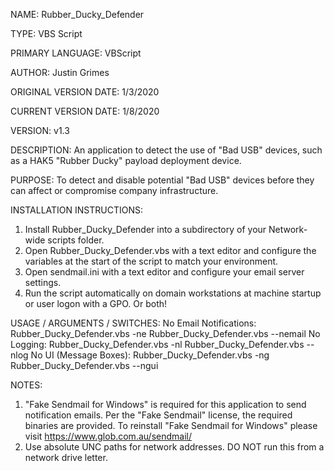 NAME: Rubber_Ducky_Defender

TYPE: VBS Script

PRIMARY LANGUAGE: VBScript
 
AUTHOR: Justin Grimes

ORIGINAL VERSION DATE: 1/3/2020

CURRENT VERSION DATE: 1/8/2020

VERSION: v1.3


DESCRIPTION: An application to detect the use of "Bad USB" devices, such as a HAK5 "Rubber Ducky" payload deployment device.





PURPOSE: To detect and disable potential "Bad USB" devices before they can affect or compromise company infrastructure.




INSTALLATION INSTRUCTIONS: 
1. Install Rubber_Ducky_Defender into a subdirectory of your Network-wide scripts folder.
2. Open Rubber_Ducky_Defender.vbs with a text editor and configure the variables at the start of the script to match your environment.
3. Open sendmail.ini with a text editor and configure your email server settings.
4. Run the script automatically on domain workstations at machine startup or user logon with a GPO. Or both!


USAGE / ARGUMENTS / SWITCHES:
 No Email Notifications:     Rubber_Ducky_Defender.vbs -ne
                             Rubber_Ducky_Defender.vbs --nemail
 No Logging:                 Rubber_Ducky_Defender.vbs -nl
                             Rubber_Ducky_Defender.vbs --nlog
 No UI (Message Boxes):      Rubber_Ducky_Defender.vbs -ng
                             Rubber_Ducky_Defender.vbs --ngui
 

NOTES: 
1. "Fake Sendmail for Windows" is required for this application to send notification emails. Per the "Fake Sendmail" license, the required binaries are provided. To reinstall "Fake Sendmail for Windows" please visit  https://www.glob.com.au/sendmail/
2. Use absolute UNC paths for network addresses. DO NOT run this from a network drive letter.
